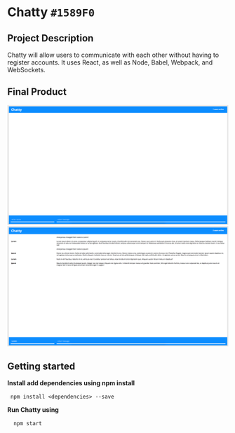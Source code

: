 # Chatty `#1589F0`

## Project Description
Chatty will allow users to communicate with each other without having to register accounts. It uses React, as well as Node, Babel, Webpack, and WebSockets.

## Final Product
!['Blank Chatty App'](https://github.com/vadimgavrish/chattyApp/blob/master/screenshotOne.png)
!['Chatty App with text'](https://github.com/vadimgavrish/chattyApp/blob/master/screenshotTwo.png)

## Getting started
**Install add dependencies using npm install**


     npm install <dependencies> --save


**Run Chatty using**

      npm start



